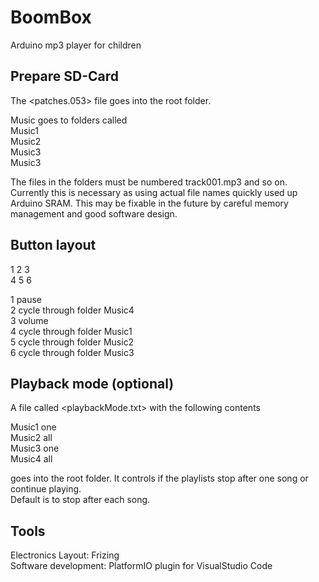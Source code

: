 # BoomBox
Arduino mp3 player for children


## Prepare SD-Card

The <patches.053> file goes into the root folder. 

Music goes to folders called  
Music1  
Music2  
Music3  
Music3  


The files in the folders must be numbered track001.mp3 and so on. 
Currently this is necessary as using actual file names quickly used up Arduino SRAM. 
This may be fixable in the future by careful memory management and good software design.


## Button layout

1  2  3  
4  5  6  

1  pause  
2  cycle through folder Music4   
3  volume  
4  cycle through folder Music1  
5  cycle through folder Music2  
6  cycle through folder Music3  


## Playback mode (optional)

A file called <playbackMode.txt> with the following contents  

Music1 one  
Music2 all  
Music3 one  
Music4 all  

goes into the root folder.
It controls if the playlists stop after one song or continue playing.  
Default is to stop after each song.


## Tools

Electronics Layout: Frizing  
Software development: PlatformIO plugin for VisualStudio Code